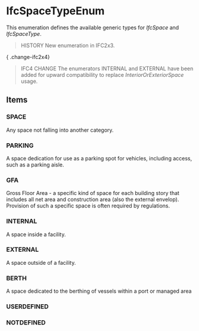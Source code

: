 # IfcSpaceTypeEnum

This enumeration defines the available generic types for _IfcSpace_ and _IfcSpaceType_.

> HISTORY  New enumeration in IFC2x3.

{ .change-ifc2x4}
> IFC4 CHANGE  The enumerators INTERNAL and EXTERNAL have been added for upward compatibility to replace _InteriorOrExteriorSpace_ usage.

## Items

### SPACE
Any space not falling into another category.

### PARKING
A space dedication for use as a parking spot for vehicles, including access, such as a parking aisle.

### GFA
Gross Floor Area - a specific kind of space for each building story that includes all net area and construction area (also the external envelop). Provision of such a specific space is often required by regulations.

### INTERNAL
A space inside a facility.

### EXTERNAL
A space outside of a facility.

### BERTH
A space dedicated to the berthing of vessels within a port or managed area

### USERDEFINED


### NOTDEFINED

